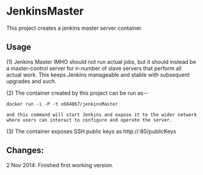 JenkinsMaster
=============

This project creates a jenkins master server container.

Usage
-----
(1) Jenkins Master IMHO should not run actual jobs, but it should instead be a master-control server for n-number of slave servers that perform all actual work.  This keeps Jenkins manageable and stable with subsequent upgrades and such.

(2) The container created by this project can be run as--

    docker run -i -P -t x684867/jenkinsMaster

    and this command will start Jenkins and expose it to the wider network where users can interact to configure and operate the server.

(3) The container exposes SSH public keys as http://<ipaddr>:80/publicKeys


Changes:
--------
2 Nov 2014: Finished first working version.
